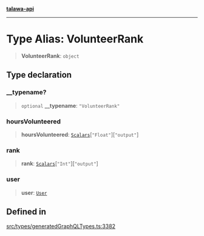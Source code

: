 [**talawa-api**](../../../README.md)

***

# Type Alias: VolunteerRank

> **VolunteerRank**: `object`

## Type declaration

### \_\_typename?

> `optional` **\_\_typename**: `"VolunteerRank"`

### hoursVolunteered

> **hoursVolunteered**: [`Scalars`](Scalars.md)\[`"Float"`\]\[`"output"`\]

### rank

> **rank**: [`Scalars`](Scalars.md)\[`"Int"`\]\[`"output"`\]

### user

> **user**: [`User`](User.md)

## Defined in

[src/types/generatedGraphQLTypes.ts:3382](https://github.com/Suyash878/talawa-api/blob/095e6964ce2a06c1c30d1acf81b6162203f1db91/src/types/generatedGraphQLTypes.ts#L3382)
